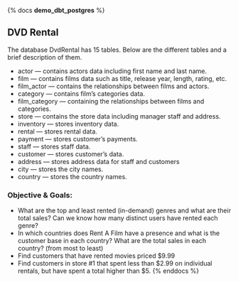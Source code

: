 
{% docs __demo_dbt_postgres__ %}
## DVD Rental
The database DvdRental has 15 tables. Below are the different tables and a brief description of them.

  - actor — contains actors data including first name and last name.
  - film — contains films data such as title, release year, length, rating, etc.
  - film_actor — contains the relationships between films and actors.
  - category — contains film’s categories data.
  - film_category — containing the relationships between films and categories.
  - store — contains the store data including manager staff and address.
  - inventory — stores inventory data.
  - rental — stores rental data.
  - payment — stores customer’s payments.
  - staff — stores staff data.
  - customer — stores customer’s data.
  - address — stores address data for staff and customers
  - city — stores the city names.
  - country — stores the country names.

### Objective & Goals:
 - What are the top and least rented (in-demand) genres and what are their total sales?
   Can we know how many distinct users have rented each genre?
 - In which countries does Rent A Film have a presence and what is the customer base in each country? What are the total sales in each country? (from most to least)
 - Find customers that have rented movies priced $9.99
 - Find customers in store #1 that spent less than $2.99 on individual rentals, but have spent a total higher than $5.
{% enddocs %}
